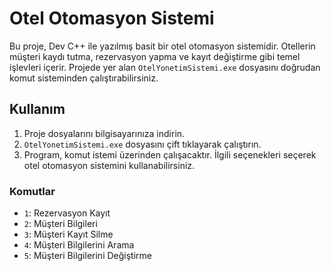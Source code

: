 # Otel Otomasyon Sistemi

Bu proje, Dev C++ ile yazılmış basit bir otel otomasyon sistemidir. Otellerin müşteri kaydı tutma, rezervasyon yapma ve kayıt değiştirme gibi temel işlevleri içerir. Projede yer alan `OtelYonetimSistemi.exe` dosyasını doğrudan komut sisteminden çalıştırabilirsiniz.

## Kullanım

1. Proje dosyalarını bilgisayarınıza indirin.
2. `OtelYonetimSistemi.exe` dosyasını çift tıklayarak çalıştırın.
3. Program, komut istemi üzerinden çalışacaktır. İlgili seçenekleri seçerek otel otomasyon sistemini kullanabilirsiniz.

### Komutlar

- `1`: Rezervasyon Kayıt
- `2`: Müşteri Bilgileri
- `3`: Müşteri Kayıt Silme
- `4`: Müşteri Bilgilerini Arama
- `5`: Müşteri Bilgilerini Değiştirme
